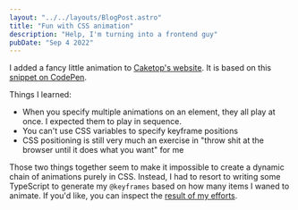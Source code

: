 ```yaml
---
layout: "../../layouts/BlogPost.astro"
title: "Fun with CSS animation"
description: "Help, I'm turning into a frontend guy"
pubDate: "Sep 4 2022"
---
```


I added a fancy little animation to [Caketop's website](https://caketop.app/).
It is based on this [snippet on CodePen](https://codepen.io/gulshansainis/pen/yLymJRd?editors=1001).

Things I learned:

- When you specify multiple animations on an element, they all play at once. I expected them to play in sequence.
- You can't use CSS variables to specify keyframe positions
- CSS positioning is still very much an exercise in "throw shit at the browser until it does what you want" for me

Those two things together seem to make it impossible to create a dynamic chain of animations purely in CSS. 
Instead, I had to resort to writing some TypeScript to generate my `@keyframes` based on how many items I waned to animate.
If you'd like, you can inspect the [result of my efforts](https://github.com/caketop/caketop.github.io/blob/main/src/components/flipper.astro).
